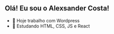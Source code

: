 ## Olá! Eu sou o Alexsander Costa!

- 🔭 Hoje trabalho com Wordpress
- 🌱 Estudando HTML, CSS, JS e React
